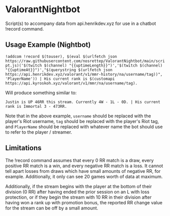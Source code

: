 # ValorantNightbot
Script(s) to accompany data from api.henrikdev.xyz for use in a chatbot !record command.


## Usage Example (Nightbot)
```!addcom !record $(touser), $(eval $(urlfetch json https://raw.githubusercontent.com/nosrettep/ValorantNightbot/main/script.js)('$(twitch $(channel) "{{uptimeLength}}")','$(twitch $(channel) "{{uptimeAt}}")',"$(querystring $(urlfetch json https://api.henrikdev.xyz/valorant/v1/mmr-history/na/username/tag))", 'PlayerName')) | His current rank is $(customapi https://api.kyroskoh.xyz/valorant/v1/mmr/na/username/tag).```
 
 Will produce something similar to:
 ```
 Justin is UP 46RR this stream. Currently 4W - 1L - 0D. | His current rank is Immortal 3 - 473RR. 
 ```

Note that in the above example, `username` should be replaced with the player's Riot username, `tag` should be replaced with the player's Riot tag, and `PlayerName` should be replaced with whatever name the bot should use to refer to the player / streamer.


## Limitations
The !record command assumes that every 0 RR match is a draw, every positive RR match is a win, and every negative RR match is a loss. It cannot tell apart losses from draws which have small amounts of negative RR, for example. Additionally, it only can see 20 games worth of data at maximum. 

Additionally, if the stream begins with the player at the bottom of their division (0 RR) after having ended the prior session on an L with loss protection, or if they begin the stream with 10 RR in their division after having won a rank up with promotion bonus, the reported RR change value for the stream can be off by a small amount.
